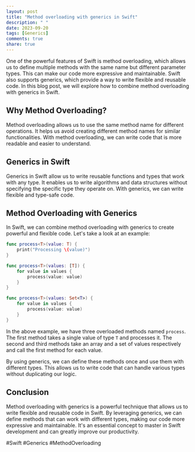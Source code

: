 ```yaml
---
layout: post
title: "Method overloading with generics in Swift"
description: " "
date: 2023-09-20
tags: [Generics]
comments: true
share: true
---
```


One of the powerful features of Swift is method overloading, which allows us to define multiple methods with the same name but different parameter types. This can make our code more expressive and maintainable. Swift also supports generics, which provide a way to write flexible and reusable code. In this blog post, we will explore how to combine method overloading with generics in Swift.

## Why Method Overloading?

Method overloading allows us to use the same method name for different operations. It helps us avoid creating different method names for similar functionalities. With method overloading, we can write code that is more readable and easier to understand.

## Generics in Swift

Generics in Swift allow us to write reusable functions and types that work with any type. It enables us to write algorithms and data structures without specifying the specific type they operate on. With generics, we can write flexible and type-safe code.

## Method Overloading with Generics

In Swift, we can combine method overloading with generics to create powerful and flexible code. Let's take a look at an example:

```swift
func process<T>(value: T) {
    print("Processing \(value)")
}

func process<T>(values: [T]) {
    for value in values {
        process(value: value)
    }
}

func process<T>(values: Set<T>) {
    for value in values {
        process(value: value)
    }
}
```

In the above example, we have three overloaded methods named `process`. The first method takes a single value of type `T` and processes it. The second and third methods take an array and a set of values respectively and call the first method for each value.

By using generics, we can define these methods once and use them with different types. This allows us to write code that can handle various types without duplicating our logic.

## Conclusion

Method overloading with generics is a powerful technique that allows us to write flexible and reusable code in Swift. By leveraging generics, we can define methods that can work with different types, making our code more expressive and maintainable. It's an essential concept to master in Swift development and can greatly improve our productivity.

#Swift #Generics #MethodOverloading